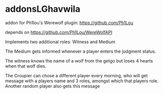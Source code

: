 # addonsLGhavwila
addon for Ph1lou's Werewolf plugin: https://github.com/Ph1Lou

depends on https://github.com/Ph1Lou/WereWolfAPI

Implements two additional roles: Witness and Medium

The Medium gets informed whenever a player enters the judgment status.

The witness knows the name of a wolf from the getgo but loses 4 hearts when that wolf dies.

The Croupier can chose a different player every morning, who will get message with a players name and 3 roles, amongst which that players role. Another random player also gets this message
